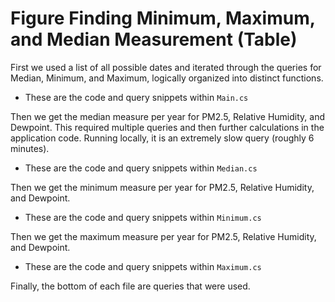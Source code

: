 # Figure <TODO> Finding Minimum, Maximum, and Median Measurement (Table)

First we used a list of all possible dates and iterated through the queries for Median, Minimum, and Maximum, logically organized into distinct functions.
    
*  These are the code and query snippets within `Main.cs`

Then we get the median measure per year for PM2.5, Relative Humidity, and Dewpoint. This required multiple queries and then further calculations in the application code. Running locally, it is an extremely slow query (roughly 6 minutes).

*  These are the code and query snippets within `Median.cs`

Then we get the minimum measure per year for PM2.5, Relative Humidity, and Dewpoint.

*  These are the code and query snippets within `Minimum.cs`

Then we get the maximum measure per year for PM2.5, Relative Humidity, and Dewpoint.

*  These are the code and query snippets within `Maximum.cs`

Finally, the bottom of each file are queries that were used.
